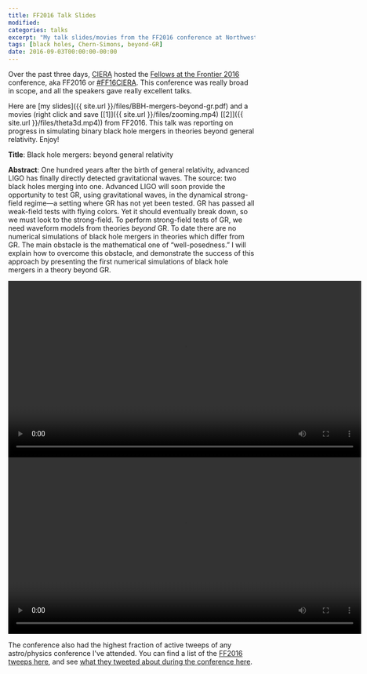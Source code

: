 ```yaml
---
title: FF2016 Talk Slides
modified:
categories: talks
excerpt: "My talk slides/movies from the FF2016 conference at Northwestern"
tags: [black holes, Chern-Simons, beyond-GR]
date: 2016-09-03T00:00:00-00:00
---
```


Over the past three days, [CIERA](http://ciera.northwestern.edu/)
hosted the
[Fellows at the Frontier 2016](http://sites.northwestern.edu/ff2016/)
conference, aka FF2016 or
[#FF16CIERA](https://twitter.com/hashtag/FF16CIERA). This conference
was really broad in scope, and all the speakers gave really excellent
talks. 

Here are [my slides]({{ site.url }}/files/BBH-mergers-beyond-gr.pdf) and
a movies (right click and save
[[1]]({{ site.url }}/files/zooming.mp4)
[[2]]({{ site.url }}/files/theta3d.mp4))
from FF2016. This talk was reporting on progress in simulating binary
black hole mergers in theories beyond general relativity.
Enjoy!

**Title**: Black hole mergers: beyond general relativity

**Abstract**: One hundred years after the birth of general relativity,
 advanced LIGO has finally directly detected gravitational waves. The
 source: two black holes merging into one. Advanced LIGO will soon
 provide the opportunity to test GR, using gravitational waves, in the
 dynamical strong-field regime—a setting where GR has not yet been
 tested. GR has passed all weak-field tests with flying colors. Yet it
 should eventually break down, so we must look to the strong-field. To
 perform strong-field tests of GR, we need waveform models from
 theories *beyond* GR. To date there are no numerical simulations of
 black hole mergers in theories which differ from GR. The main
 obstacle is the mathematical one of “well-posedness.” I will explain
 how to overcome this obstacle, and demonstrate the success of this
 approach by presenting the first numerical simulations of black hole
 mergers in a theory beyond GR.

<video controls style="height:360px;" >
  <source src="{{ site.url }}/files/zooming.webm" type="video/webm">
  <source src="{{ site.url }}/files/zooming.mp4" type="video/mp4">
  Your browser does not support the <code>video</code> element.
</video>

<video controls style="height:360px;" >
  <source src="{{ site.url }}/files/theta3d.webm" type="video/webm">
  <source src="{{ site.url }}/files/theta3d.mp4" type="video/mp4">
  Your browser does not support the <code>video</code> element.
</video>

The conference also had the highest fraction of active tweeps of any
astro/physics conference I've attended. You can find a list of the
[FF2016 tweeps here](https://twitter.com/duetosymmetry/lists/ff16ciera/members),
and see
[what they tweeted about during the conference here](https://twitter.com/hashtag/FF16CIERA).
